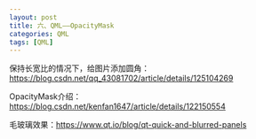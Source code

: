 ```yaml
---
layout: post
title: 六、QML——OpacityMask
categories: QML
tags: [QML]
---
```


保持长宽比的情况下，给图片添加圆角：https://blog.csdn.net/qq_43081702/article/details/125104269

OpacityMask介绍：https://blog.csdn.net/kenfan1647/article/details/122150554

毛玻璃效果：https://www.qt.io/blog/qt-quick-and-blurred-panels
